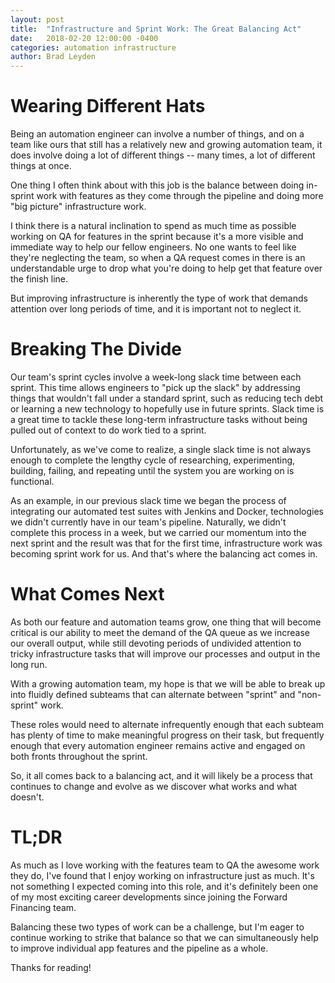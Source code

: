 ```yaml
---
layout: post
title:  "Infrastructure and Sprint Work: The Great Balancing Act"
date:   2018-02-20 12:00:00 -0400
categories: automation infrastructure
author: Brad Leyden
---
```

# Wearing Different Hats

Being an automation engineer can involve a number of things, and on a team like
ours that still has a relatively new and growing automation team, it does involve
doing a lot of different things -- many times, a lot of different things at once.

One thing I often think about with this job is the balance between doing in-sprint
work with features as they come through the pipeline and doing more "big picture"
infrastructure work.

I think there is a natural inclination to spend as much time as possible working
on QA for features in the sprint because it's a more visible and immediate way to
help our fellow engineers. No one wants to feel like they're neglecting the team,
so when a QA request comes in there is an understandable urge to drop what you're
doing to help get that feature over the finish line.

But improving infrastructure is inherently the type of work that demands
attention over long periods of time, and it is important not to neglect it.

# Breaking The Divide

Our team's sprint cycles involve a week-long slack time between each sprint. This
time allows engineers to "pick up the slack" by addressing things that wouldn't
fall under a standard sprint, such as reducing tech debt or learning a new
technology to hopefully use in future sprints. Slack time is a great time to
tackle these long-term infrastructure tasks without being pulled out of context
to do work tied to a sprint.

Unfortunately, as we've come to realize, a single slack time is not always enough
to complete the lengthy cycle of researching, experimenting, building, failing,
and repeating until the system you are working on is functional.

As an example, in our previous slack time we began the process of integrating
our automated test suites with Jenkins and Docker, technologies we didn't
currently have in our team's pipeline. Naturally, we didn't complete this process
in a week, but we carried our momentum into the next sprint and the result was
that for the first time, infrastructure work was becoming sprint work for us.
And that's where the balancing act comes in.

# What Comes Next

As both our feature and automation teams grow, one thing that will become critical
is our ability to meet the demand of the QA queue as we increase our overall
output, while still devoting periods of undivided attention to tricky infrastructure
tasks that will improve our processes and output in the long run.

With a growing automation team, my hope is that we will be able to break up into
fluidly defined subteams that can alternate between "sprint" and "non-sprint"
work.

These roles would need to alternate infrequently enough that each subteam
has plenty of time to make meaningful progress on their task, but frequently
enough that every automation engineer remains active and engaged on both fronts
throughout the sprint.

So, it all comes back to a balancing act, and it will likely be a process that
continues to change and evolve as we discover what works and what doesn't.

# TL;DR

As much as I love working with the features team to QA the awesome work they do,
I've found that I enjoy working on infrastructure just as much. It's not something
I expected coming into this role, and it's definitely been one of my most
exciting career developments since joining the Forward Financing team.

Balancing these two types of work can be a challenge, but I'm eager to continue
working to strike that balance so that we can simultaneously help to improve
individual app features and the pipeline as a whole.

Thanks for reading!
